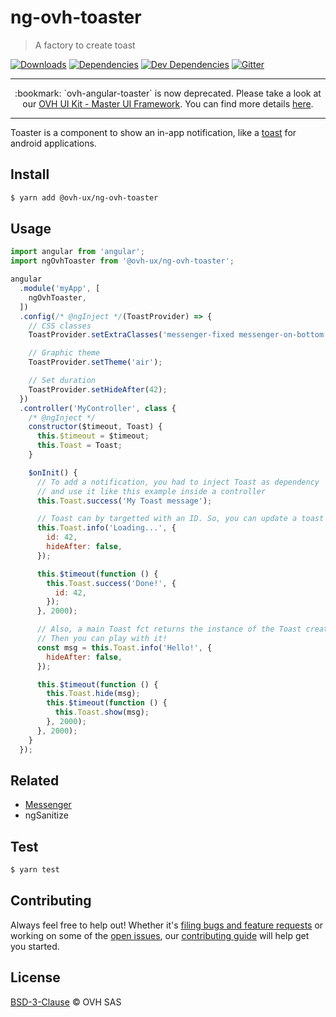 # ng-ovh-toaster

> A factory to create toast

[![Downloads](https://badgen.net/npm/dt/@ovh-ux/ng-ovh-toaster)](https://npmjs.com/package/@ovh-ux/ng-ovh-toaster) [![Dependencies](https://badgen.net/david/dep/ovh-ux/ng-ovh-toaster)](https://npmjs.com/package/@ovh-ux/ng-ovh-toaster?activeTab=dependencies) [![Dev Dependencies](https://badgen.net/david/dev/ovh-ux/ng-ovh-toaster)](https://npmjs.com/package/@ovh-ux/ng-ovh-toaster?activeTab=dependencies) [![Gitter](https://badgen.net/badge/gitter/ovh-ux/blue?icon=gitter)](https://gitter.im/ovh/ux)

---

<div align="center">
:bookmark: `ovh-angular-toaster` is now deprecated. Please take a look at our <a href="https://github.com/ovh-ux/ovh-ui-kit" target="_blank">OVH UI Kit - Master UI Framework</a>. You can find more details <a href="http://master.ui-kit.ovh/#!/ovh-ui-kit/message" target="_blank">here</a>.
</div>

---

Toaster is a component to show an in-app notification, like a [toast](http://developer.android.com/guide/topics/ui/notifiers/toasts.html) for android applications.

## Install

```sh
$ yarn add @ovh-ux/ng-ovh-toaster
```

## Usage

```js
import angular from 'angular';
import ngOvhToaster from '@ovh-ux/ng-ovh-toaster';

angular
  .module('myApp', [
    ngOvhToaster,
  ])
  .config(/* @ngInject */(ToastProvider) => {
    // CSS classes
    ToastProvider.setExtraClasses('messenger-fixed messenger-on-bottom messenger-on-right');

    // Graphic theme
    ToastProvider.setTheme('air');

    // Set duration
    ToastProvider.setHideAfter(42);
  })
  .controller('MyController', class {
    /* @ngInject */
    constructor($timeout, Toast) {
      this.$timeout = $timeout;
      this.Toast = Toast;
    }

    $onInit() {
      // To add a notification, you had to inject Toast as dependency
      // and use it like this example inside a controller
      this.Toast.success('My Toast message');

      // Toast can by targetted with an ID. So, you can update a toast on-the-fly, like this:
      this.Toast.info('Loading...', {
        id: 42,
        hideAfter: false,
      });

      this.$timeout(function () {
        this.Toast.success('Done!', {
          id: 42,
        });
      }, 2000);

      // Also, a main Toast fct returns the instance of the Toast created.
      // Then you can play with it!
      const msg = this.Toast.info('Hello!', {
        hideAfter: false,
      });

      this.$timeout(function () {
        this.Toast.hide(msg);
        this.$timeout(function () {
          this.Toast.show(msg);
        }, 2000);
      }, 2000);
    }
  });
```

## Related

- [Messenger](https://github.com/HubSpot/messenger)
- ngSanitize

## Test

```sh
$ yarn test
```

## Contributing

Always feel free to help out! Whether it's [filing bugs and feature requests](https://github.com/ovh-ux/ng-ovh-toaster/issues/new) or working on some of the [open issues](https://github.com/ovh-ux/ng-ovh-toaster/issues), our [contributing guide](CONTRIBUTING.md) will help get you started.

## License

[BSD-3-Clause](LICENSE) © OVH SAS

